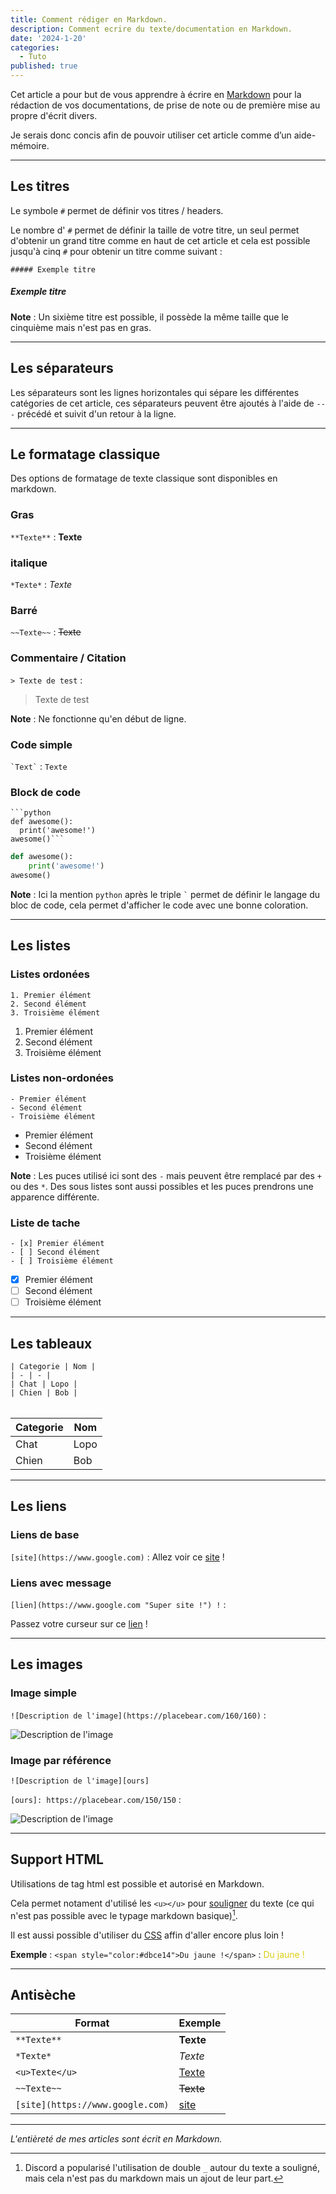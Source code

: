 ```yaml
---
title: Comment rédiger en Markdown.
description: Comment ecrire du texte/documentation en Markdown.
date: '2024-1-20'
categories:
  - Tuto
published: true
---
```


Cet article a pour but de vous apprendre à écrire en [Markdown](https://fr.wikipedia.org/wiki/Markdown) pour la rédaction de vos documentations, de prise de note ou de première mise au propre d'écrit divers.

Je serais donc concis afin de pouvoir utiliser cet article comme d’un aide-mémoire.

---

## Les titres

Le symbole `#` permet de définir vos titres / headers.

Le nombre d' `#` permet de définir la taille de votre titre, un seul permet d'obtenir un grand titre comme en haut de cet article et cela est possible jusqu'à cinq `#` pour obtenir un titre comme suivant :

`##### Exemple titre`

##### Exemple titre

**Note** : Un sixième titre est possible, il possède la même taille que le cinquième mais n'est pas en gras.

---

## Les séparateurs

Les séparateurs sont les lignes horizontales qui sépare les différentes catégories de cet article, ces séparateurs peuvent être ajoutés à l'aide de `---` précédé et suivit d'un retour à la ligne.

---

## Le formatage classique

Des options de formatage de texte classique sont disponibles en markdown.

### Gras

`**Texte**` : **Texte**

### italique

`*Texte*` : *Texte*

### Barré

`~~Texte~~` : ~~Texte~~

### Commentaire / Citation

`> Texte de test` :

> Texte de test

**Note** : Ne fonctionne qu'en début de ligne.


### Code simple

``` `Text` ``` : `Texte`

### Block de code

` ```python `<br>
` def awesome(): `<br>
`  print('awesome!')`<br>
` awesome()``` `

```python
def awesome():
    print('awesome!')
awesome()
```

**Note** : Ici la mention `python` après le triple `` ` `` permet de définir le langage du bloc de code, cela permet d'afficher le code avec une bonne coloration.

---

## Les listes

### Listes ordonées

`1. Premier élément`<br>
`2. Second élément`<br>
`3. Troisième élément`

1. Premier élément
2. Second élément
3. Troisième élément

### Listes non-ordonées

`- Premier élément`<br>
`- Second élément`<br>
`- Troisième élément`

- Premier élément
- Second élément
- Troisième élément

**Note** : Les puces utilisé ici sont des `-` mais peuvent être remplacé par des `+` ou des `*`. Des sous listes sont aussi possibles et les puces prendrons une apparence différente.

### Liste de tache

`- [x] Premier élément`<br>
`- [ ] Second élément`<br>
`- [ ] Troisième élément`

- [x] Premier élément
- [ ] Second élément
- [ ] Troisième élément

---

## Les tableaux

`| Categorie | Nom |`<br>
`| - | - |`<br>
`| Chat | Lopo |`<br>
`| Chien | Bob |`<br><br>

| Categorie | Nom | 
| - | - |
| Chat | Lopo |
| Chien | Bob |

---

## Les liens

### Liens de base

`[site](https://www.google.com)` : Allez voir ce [site](https://www.google.com) !

### Liens avec message

`[lien](https://www.google.com "Super site !") !` :

Passez votre curseur sur ce [lien](https://www.google.com "Super site !") !

---

## Les images

### Image simple

`![Description de l'image](https://placebear.com/160/160)` :

![Description de l'image](https://placebear.com/160/160)

### Image par référence

`![Description de l'image][ours]`

`[ours]: https://placebear.com/150/150` :

![Description de l'image][ours]

[ours]: https://placebear.com/150/150

---

## Support HTML

Utilisations de tag html est possible et autorisé en Markdown.

Cela permet notament d'utilisé les `<u></u>` pour <u>souligner</u> du texte (ce qui n'est pas possible avec le typage markdown basique)[^2].

[^2]: Discord a popularisé l'utilisation de double `_` autour du texte a souligné, mais cela n'est pas du markdown mais un ajout de leur part.

Il est aussi possible d'utiliser du [CSS](https://fr.wikipedia.org/wiki/Feuilles_de_style_en_cascade) affin d'aller encore plus loin !

**Exemple** : `<span style="color:#dbce14">Du jaune !</span>` : <span style="color:#dbce14">Du jaune !</span>

---

## Antisèche

| Format | Exemple |
| - | - |
| `**Texte**` | **Texte** |
| `*Texte*` | *Texte* |
| `<u>Texte</u>` | <u>Texte</u> |
| `~~Texte~~` | ~~Texte~~ |
| `[site](https://www.google.com)` | [site](https://www.google.com) |

---

*L'entièreté de mes articles sont écrit en Markdown.*

